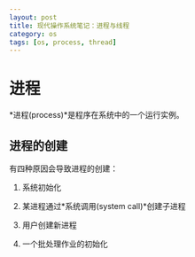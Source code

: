 ```yaml
---
layout: post
title: 现代操作系统笔记：进程与线程
category: os
tags: [os, process, thread]
---
```


# 进程

*进程(process)*是程序在系统中的一个运行实例。

## 进程的创建

有四种原因会导致进程的创建：

1. 系统初始化

2. 某进程通过*系统调用(system call)*创建子进程

3. 用户创建新进程

4. 一个批处理作业的初始化
